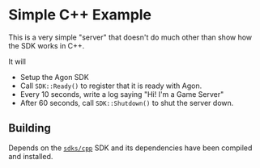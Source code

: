 # Simple C++ Example

This is a very simple "server" that doesn't do much other than show how the SDK works in C++.

It will
- Setup the Agon SDK
- Call `SDK::Ready()` to register that it is ready with Agon.
- Every 10 seconds, write a log saying "Hi! I'm a Game Server"
- After 60 seconds, call `SDK::Shutdown()` to shut the server down.

## Building
Depends on the [`sdks/cpp`](../../sdks/cpp) SDK and its dependencies have been compiled and installed. 
